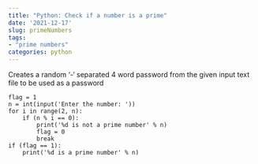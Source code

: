 ```yaml
---
title: "Python: Check if a number is a prime"
date: '2021-12-17'
slug: primeNumbers
tags:
- "prime numbers"
categories: python
---
```



Creates a random ‘-‘ separated 4 word password from the given input text file to be used as a password

```
flag = 1
n = int(input('Enter the number: '))
for i in range(2, n):
    if (n % i == 0):
        print('%d is not a prime number' % n)
        flag = 0
        break
if (flag == 1):
    print('%d is a prime number' % n)
```
